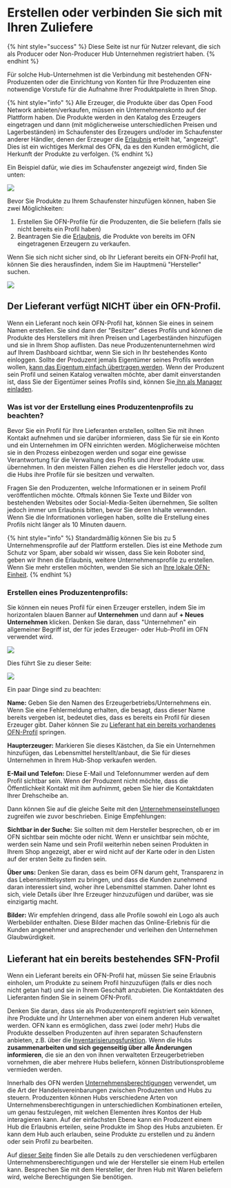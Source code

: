 # Erstellen oder verbinden Sie sich mit Ihren Zuliefere

{% hint style="success" %}
Diese Seite ist nur für Nutzer relevant, die sich als Producer oder Non-Producer Hub Unternehmen registriert haben.
{% endhint %}

Für solche Hub-Unternehmen ist die Verbindung mit bestehenden OFN-Produzenten oder die Einrichtung von Konten für Ihre Produzenten eine notwendige Vorstufe für die Aufnahme Ihrer Produktpalette in Ihren Shop.

{% hint style="info" %}
Alle Erzeuger, die Produkte über das Open Food Network anbieten/verkaufen, müssen ein Unternehmenskonto auf der Plattform haben. Die Produkte werden in den Katalog des Erzeugers eingetragen und dann (mit möglicherweise unterschiedlichen Preisen und Lagerbeständen) im Schaufenster des Erzeugers und/oder im Schaufenster anderer Händler, denen der Erzeuger die [Erlaubnis](enterprise-to-enterprise-permissions-e2es.md) erteilt hat, "angezeigt". Dies ist ein wichtiges Merkmal des OFN, da es den Kunden ermöglicht, die Herkunft der Produkte zu verfolgen.
{% endhint %}

Ein Beispiel dafür, wie dies im Schaufenster angezeigt wird, finden Sie unten:

![](../../.gitbook/assets/producerhighlight.jpg)

Bevor Sie Produkte zu Ihrem Schaufenster hinzufügen können, haben Sie zwei Möglichkeiten:

1. Erstellen Sie OFN-Profile für die Produzenten, die Sie beliefern (falls sie nicht bereits ein Profil haben)
2. Beantragen Sie die [Erlaubnis](enterprise-to-enterprise-permissions-e2es.md), die Produkte von bereits im OFN eingetragenen Erzeugern zu verkaufen.

Wenn Sie sich nicht sicher sind, ob Ihr Lieferant bereits ein OFN-Profil hat, können Sie dies herausfinden, indem Sie im Hauptmenü "Hersteller" suchen.

![](../../.gitbook/assets/searchproducer.jpg)

## Der Lieferant verfügt NICHT über ein OFN-Profil.

Wenn ein Lieferant noch kein OFN-Profil hat, können Sie eines in seinem Namen erstellen. Sie sind dann der "Besitzer" dieses Profils und können die Produkte des Herstellers mit ihren Preisen und Lagerbeständen hinzufügen und sie in Ihrem Shop auflisten. Das neue Produzentenunternehmen wird auf Ihrem Dashboard sichtbar, wenn Sie sich in Ihr bestehendes Konto einloggen. Sollte der Produzent jemals Eigentümer seines Profils werden wollen, [kann das Eigentum einfach übertragen werden](transfer-ownership.md). Wenn der Produzent sein Profil und seinen Katalog verwalten möchte, aber damit einverstanden ist, dass Sie der Eigentümer seines Profils sind, können Sie[ ihn als Manager einladen](enterprise-settings.md#benutzer).

### Was ist vor der Erstellung eines Produzentenprofils zu beachten?

Bevor Sie ein Profil für Ihre Lieferanten erstellen, sollten Sie mit ihnen Kontakt aufnehmen und sie darüber informieren, dass Sie für sie ein Konto und ein Unternehmen im OFN einrichten werden. Möglicherweise möchten sie in den Prozess einbezogen werden und sogar eine gewisse Verantwortung für die Verwaltung des Profils und ihrer Produkte usw. übernehmen. In den meisten Fällen ziehen es die Hersteller jedoch vor, dass die Hubs ihre Profile für sie besitzen und verwalten.

Fragen Sie den Produzenten, welche Informationen er in seinem Profil veröffentlichen möchte. Oftmals können Sie Texte und Bilder von bestehenden Websites oder Social-Media-Seiten übernehmen, Sie sollten jedoch immer um Erlaubnis bitten, bevor Sie deren Inhalte verwenden. Wenn Sie die Informationen vorliegen haben, sollte die Erstellung eines Profils nicht länger als 10 Minuten dauern.

{% hint style="info" %}
Standardmäßig können Sie bis zu 5 Unternehmensprofile auf der Plattform erstellen. Dies ist eine Methode zum Schutz vor Spam, aber sobald wir wissen, dass Sie kein Roboter sind, geben wir Ihnen die Erlaubnis, weitere Unternehmensprofile zu erstellen. Wenn Sie mehr erstellen möchten, wenden Sie sich an [Ihre lokale OFN-Einheit](https://openfoodnetwork.org/find-your-local-open-food-network/).
{% endhint %}

### Erstellen eines Produzentenprofils:

Sie können ein neues Profil für einen Erzeuger erstellen, indem Sie im horizontalen blauen Banner auf **Unternehmen** und dann auf **+ Neues Unternehmen** klicken. Denken Sie daran, dass "Unternehmen" ein allgemeiner Begriff ist, der für jedes Erzeuger- oder Hub-Profil im OFN verwendet wird.

![](../../.gitbook/assets/newenterpriseadd.jpg)

Dies führt Sie zu dieser Seite:

![](../../.gitbook/assets/newenterprise.jpg)

Ein paar Dinge sind zu beachten:

**Name:** Geben Sie den Namen des Erzeugerbetriebs/Unternehmens ein. Wenn Sie eine Fehlermeldung erhalten, die besagt, dass dieser Name bereits vergeben ist, bedeutet dies, dass es bereits ein Profil für diesen Erzeuger gibt. Daher können Sie zu [Lieferant hat ein bereits vorhandenes OFN-Profil](create-or-connect-with-your-supplying-producers.md#supplyingproducer) springen.

**Haupterzeuger:** Markieren Sie dieses Kästchen, da Sie ein Unternehmen hinzufügen, das Lebensmittel herstellt/anbaut, die Sie für dieses Unternehmen in Ihrem Hub-Shop verkaufen werden.

**E-Mail und Telefon:** Diese E-Mail und Telefonnummer werden auf dem Profil sichtbar sein. Wenn der Produzent nicht möchte, dass die Öffentlichkeit Kontakt mit ihm aufnimmt, geben Sie hier die Kontaktdaten Ihrer Drehscheibe an.

Dann können Sie auf die gleiche Seite mit den [Unternehmenseinstellungen](enterprise-settings.md) zugreifen wie zuvor beschrieben. Einige Empfehlungen:

**Sichtbar in der Suche:** Sie sollten mit dem Hersteller besprechen, ob er im OFN sichtbar sein möchte oder nicht. Wenn er unsichtbar sein möchte, werden sein Name und sein Profil weiterhin neben seinen Produkten in Ihrem Shop angezeigt, aber er wird nicht auf der Karte oder in den Listen auf der ersten Seite zu finden sein.

**Über uns:** Denken Sie daran, dass es beim OFN darum geht, Transparenz in das Lebensmittelsystem zu bringen, und dass die Kunden zunehmend daran interessiert sind, woher ihre Lebensmittel stammen. Daher lohnt es sich, viele Details über Ihre Erzeuger hinzuzufügen und darüber, was sie einzigartig macht.

**Bilder:** Wir empfehlen dringend, dass alle Profile sowohl ein Logo als auch Werbebilder enthalten. Diese Bilder machen das Online-Erlebnis für die Kunden angenehmer und ansprechender und verleihen den Unternehmen Glaubwürdigkeit.

## Lieferant hat ein bereits bestehendes SFN-Profil <a href="#supplyingproducer" id="supplyingproducer"></a>

Wenn ein Lieferant bereits ein OFN-Profil hat, müssen Sie seine Erlaubnis einholen, um Produkte zu seinem Profil hinzuzufügen (falls er dies noch nicht getan hat) und sie in Ihrem Geschäft anzubieten. Die Kontaktdaten des Lieferanten finden Sie in seinem OFN-Profil.

Denken Sie daran, dass sie als Produzentenprofil registriert sein können, ihre Produkte und ihr Unternehmen aber von einem anderen Hub verwaltet werden. OFN kann es ermöglichen, dass zwei (oder mehr) Hubs die Produkte desselben Produzenten auf ihren separaten Schaufenstern anbieten, z.B. über die [Inventarisierungsfunktion](../products-1/inventory-tool.md). Wenn die Hubs **zusammenarbeiten und sich gegenseitig über alle Änderungen informieren**, die sie an den von ihnen verwalteten Erzeugerbetrieben vornehmen, die aber mehrere Hubs beliefern, können Distributionsprobleme vermieden werden.

Innerhalb des OFN werden [Unternehmensberechtigungen](enterprise-to-enterprise-permissions-e2es.md) verwendet, um die Art der Handelsvereinbarungen zwischen Produzenten und Hubs zu steuern. Produzenten können Hubs verschiedene Arten von Unternehmensberechtigungen in unterschiedlichen Kombinationen erteilen, um genau festzulegen, mit welchen Elementen ihres Kontos der Hub interagieren kann. Auf der einfachsten Ebene kann ein Produzent einem Hub die Erlaubnis erteilen, seine Produkte im Shop des Hubs anzubieten. Er kann dem Hub auch erlauben, seine Produkte zu erstellen und zu ändern oder sein Profil zu bearbeiten.

Auf [dieser Seite](enterprise-to-enterprise-permissions-e2es.md) finden Sie alle Details zu den verschiedenen verfügbaren Unternehmensberechtigungen und wie der Hersteller sie einem Hub erteilen kann. Besprechen Sie mit dem Hersteller, der Ihren Hub mit Waren beliefern wird, welche Berechtigungen Sie benötigen.
